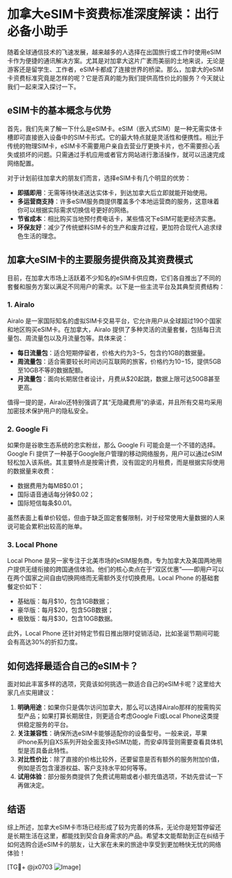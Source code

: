 # 加拿大eSIM卡资费标准深度解读：出行必备小助手

随着全球通信技术的飞速发展，越来越多的人选择在出国旅行或工作时使用eSIM卡作为便捷的通讯解决方案。尤其是对加拿大这片广袤而美丽的土地来说，无论是游客还是留学生、工作者，eSIM卡都成了连接世界的桥梁。那么，加拿大的eSIM卡资费标准究竟是怎样的呢？它是否真的能为我们提供高性价比的服务？今天就让我们一起来深入探讨一下。

## eSIM卡的基本概念与优势

首先，我们先来了解一下什么是eSIM卡。eSIM（嵌入式SIM）是一种无需实体卡槽即可直接嵌入设备中的SIM卡形式。它的最大特点就是灵活性和便携性。相比于传统的物理SIM卡，eSIM卡不需要用户亲自去营业厅更换卡片，也不需要担心丢失或损坏的问题。只需通过手机应用或者官方网站进行激活操作，就可以迅速完成网络配置。

对于计划前往加拿大的朋友们而言，选择eSIM卡有几个明显的优势：
- **即插即用**：无需等待快递送达实体卡，到达加拿大后立即就能开始使用。
- **多运营商支持**：许多eSIM服务商提供覆盖多个本地运营商的服务，这意味着你可以根据实际需求切换信号更好的网络。
- **节省成本**：相比购买当地预付费电话卡，某些情况下eSIM可能更经济实惠。
- **环保友好**：减少了传统塑料SIM卡的生产和废弃过程，更加符合现代人追求绿色生活的理念。

## 加拿大eSIM卡的主要服务提供商及其资费模式

目前，在加拿大市场上活跃着不少知名的eSIM卡供应商，它们各自推出了不同的套餐和服务方案以满足不同用户的需求。以下是一些主流平台及其典型资费结构：

### 1. Airalo
Airalo 是一家国际知名的虚拟SIM卡交易平台，它允许用户从全球超过190个国家和地区购买eSIM卡。在加拿大，Airalo 提供了多种灵活的流量套餐，包括每日流量包、周流量包以及月流量包等。具体来说：
- **每日流量包**：适合短期停留者，价格大约为$3-$5，包含约1GB的数据量。
- **周流量包**：适合需要较长时间访问互联网的旅客，价格约为$10-$15，提供5GB至10GB不等的数据配额。
- **月流量包**：面向长期居住者设计，月费从$20起跳，数据上限可达50GB甚至更高。

值得一提的是，Airalo还特别强调了其“无隐藏费用”的承诺，并且所有交易均采用加密技术保护用户的隐私安全。

### 2. Google Fi
如果你是谷歌生态系统的忠实粉丝，那么 Google Fi 可能会是一个不错的选择。Google Fi 提供了一种基于Google账户管理的移动网络服务，用户可以通过eSIM轻松加入该系统。其主要特点是按需计费，没有固定的月租费，而是根据实际使用的数据量来收费：
- 数据费用为每MB$0.01；
- 国际语音通话每分钟$0.02；
- 国际短信每条$0.01。

虽然表面上看单价较低，但由于缺乏固定套餐限制，对于经常使用大量数据的人来说可能会累积出较高的账单。

### 3. Local Phone
Local Phone 是另一家专注于北美市场的eSIM服务商，专为加拿大及美国两地用户提供无缝衔接的跨国通信体验。他们的核心卖点在于“双区优惠”——即用户可以在两个国家之间自由切换网络而无需额外支付切换费用。Local Phone 的基础套餐定价如下：
- 基础版：每月$10，包含1GB数据；
- 豪华版：每月$20，包含5GB数据；
- 极致版：每月$30，包含10GB数据。

此外，Local Phone 还针对特定节假日推出限时促销活动，比如圣诞节期间可能会有高达30%的折扣力度。

## 如何选择最适合自己的eSIM卡？

面对如此丰富多样的选项，究竟该如何挑选一款适合自己的eSIM卡呢？这里给大家几点实用建议：
1. **明确用途**：如果你只是偶尔访问加拿大，那么可以选择Airalo那样的按需购买型产品；如果打算长期居住，则更适合考虑Google Fi或Local Phone这类提供稳定服务的平台。
2. **关注兼容性**：确保所选eSIM卡能够适配你的设备型号。一般来说，苹果iPhone系列自XS系列开始全面支持eSIM功能，而安卓阵营则需要查看具体机型是否具备此特性。
3. **对比性价比**：除了直接的价格比较外，还要留意是否有额外的服务附加价值，例如是否包含漫游权益、客户支持水平如何等等。
4. **试用体验**：部分服务商提供了免费试用期或者小额充值选项，不妨先尝试一下再做决定。

## 结语

综上所述，加拿大eSIM卡市场已经形成了较为完善的体系，无论你是短暂停留还是长期生活在这里，都能找到契合自身需求的产品。希望本文能帮助到正在纠结于如何选购合适eSIM卡的朋友，让大家在未来的旅途中享受到更加畅快无忧的网络体验！

[TG💪+ @jx0703 ![Image](https://github.com/user-attachments/assets/dbca1d08-cadb-493c-b0ec-ad6f7a83f270)]
